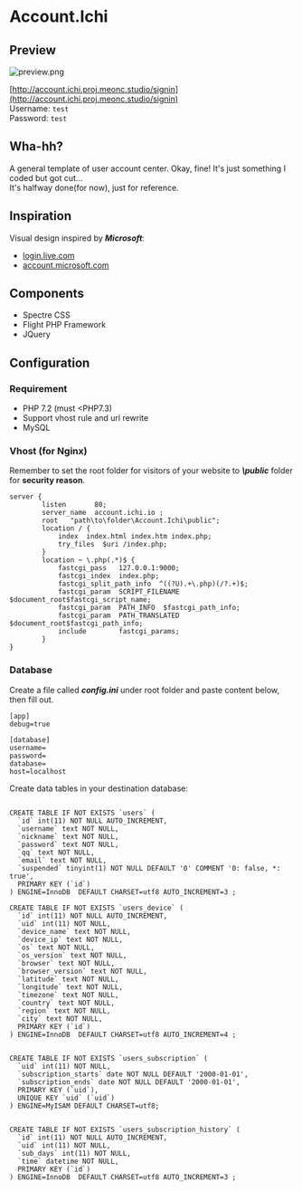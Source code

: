 # Account.Ichi

## Preview
![preview.png](https://i.loli.net/2020/01/07/HEUlBt8zOowqAjW.png)

[http://account.ichi.proj.meonc.studio/signin](http://account.ichi.proj.meonc.studio/signin)   
Username: `test`  
Password: `test`  

## Wha-hh?
A general template of user account center. Okay, fine! It's just something I coded but got cut...   
It's halfway done(for now), just for reference.

## Inspiration
Visual design inspired by ***Microsoft***:  
- [login.live.com](https://login.live.com)
- [account.microsoft.com](https://account.microsoft.com)

## Components
- Spectre CSS
- Flight PHP Framework
- JQuery

## Configuration

### Requirement
- PHP 7.2 (must <PHP7.3)
- Support vhost rule and url rewrite
- MySQL

### Vhost (for Nginx)

Remember to set the root folder for visitors of your website to ***\public*** folder for **security reason**.
```
server {
        listen       80;
        server_name  account.ichi.io ;
        root   "path\to\folder\Account.Ichi\public";
        location / {
            index  index.html index.htm index.php;
            try_files  $uri /index.php;
        }
        location ~ \.php(.*)$ {
            fastcgi_pass   127.0.0.1:9000;
            fastcgi_index  index.php;
            fastcgi_split_path_info  ^((?U).+\.php)(/?.+)$;
            fastcgi_param  SCRIPT_FILENAME  $document_root$fastcgi_script_name;
            fastcgi_param  PATH_INFO  $fastcgi_path_info;
            fastcgi_param  PATH_TRANSLATED  $document_root$fastcgi_path_info;
            include        fastcgi_params;
        }
}
```

### Database

Create a file called ***config.ini*** under root folder and paste content below, then fill out.
```
[app]
debug=true

[database]
username=
password=
database=
host=localhost
```

Create data tables in your destination database:
```

CREATE TABLE IF NOT EXISTS `users` (
  `id` int(11) NOT NULL AUTO_INCREMENT,
  `username` text NOT NULL,
  `nickname` text NOT NULL,
  `password` text NOT NULL,
  `qq` text NOT NULL,
  `email` text NOT NULL,
  `suspended` tinyint(1) NOT NULL DEFAULT '0' COMMENT '0: false, *: true',
  PRIMARY KEY (`id`)
) ENGINE=InnoDB  DEFAULT CHARSET=utf8 AUTO_INCREMENT=3 ;

CREATE TABLE IF NOT EXISTS `users_device` (
  `id` int(11) NOT NULL AUTO_INCREMENT,
  `uid` int(11) NOT NULL,
  `device_name` text NOT NULL,
  `device_ip` text NOT NULL,
  `os` text NOT NULL,
  `os_version` text NOT NULL,
  `browser` text NOT NULL,
  `browser_version` text NOT NULL,
  `latitude` text NOT NULL,
  `longitude` text NOT NULL,
  `timezone` text NOT NULL,
  `country` text NOT NULL,
  `region` text NOT NULL,
  `city` text NOT NULL,
  PRIMARY KEY (`id`)
) ENGINE=InnoDB  DEFAULT CHARSET=utf8 AUTO_INCREMENT=4 ;


CREATE TABLE IF NOT EXISTS `users_subscription` (
  `uid` int(11) NOT NULL,
  `subscription_starts` date NOT NULL DEFAULT '2000-01-01',
  `subscription_ends` date NOT NULL DEFAULT '2000-01-01',
  PRIMARY KEY (`uid`),
  UNIQUE KEY `uid` (`uid`)
) ENGINE=MyISAM DEFAULT CHARSET=utf8;


CREATE TABLE IF NOT EXISTS `users_subscription_history` (
  `id` int(11) NOT NULL AUTO_INCREMENT,
  `uid` int(11) NOT NULL,
  `sub_days` int(11) NOT NULL,
  `time` datetime NOT NULL,
  PRIMARY KEY (`id`)
) ENGINE=InnoDB  DEFAULT CHARSET=utf8 AUTO_INCREMENT=3 ;
```
